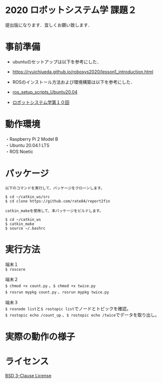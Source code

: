 # 2020 ロボットシステム学 課題２

提出版になります．宜しくお願い致します．

# 事前準備

 * ubuntuのセットアップは以下を参考にした．
 * https://ryuichiueda.github.io/robosys2020/lesson1_introduction.html
 
 * ROSのインストール方法および環境構築は以下を参考にした．
 * [ros_setup_scripts_Ubuntu20.04](http://github.com/ryuichiueda/ros_setup_scripts_Ubuntu20.04_server)
 * [ロボットシステム学第１０回](https://ryuichiueda.github.io/robosys2020/lesson10_ros.html#/)
 
# 動作環境  
・Raspberry Pi 2 Model B    
・Ubuntu 20.04.1 LTS  
・ROS Noetic

# パッケージ

 ```
以下のコマンドを実行して、パッケージをクローンします。   

$ cd ~/catkin_ws/src
$ cd clone https://github.com/rate84/report2fin

catkin_makeを使用して、本パッケージをビルドします。  

$ cd ~/catkin_ws 
$ catkin_make
$ source ~/.bashrc
 ```

# 実行方法  

端末１  
`$ roscore`  

端末２   
`$ chmod +x count.py` 、`$ chmod +x twice.py`  
`$ rosrun mypkg count.py` 、`rosrun mypkg twice.py`  

端末３  
`$ rosnode list`と`$ rostopic list`でノードとトピックを確認。  
`$ rostopic echo /count_up` 、`$ rostopic echo /twice`でデータを取り出し。　

# 実際の動作の様子


# ライセンス
[BSD 3-Clause License](https://github.com/rate84/report2fin/blob/main/LICENSE)

